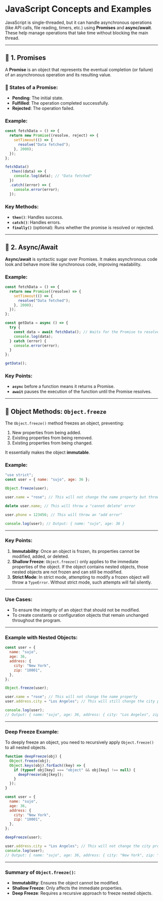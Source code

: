 # JavaScript Concepts and Examples

JavaScript is single-threaded, but it can handle asynchronous operations (like API calls, file reading, timers, etc.) using **Promises** and **async/await**. These help manage operations that take time without blocking the main thread.

---

## 🔹 1. Promises

A **Promise** is an object that represents the eventual completion (or failure) of an asynchronous operation and its resulting value.

### 📌 States of a Promise:
- **Pending**: The initial state.
- **Fulfilled**: The operation completed successfully.
- **Rejected**: The operation failed.

### Example:

```js
const fetchData = () => {
  return new Promise((resolve, reject) => {
    setTimeout(() => {
      resolve("Data fetched");
    }, 2000);
  });
};

fetchData()
  .then((data) => {
    console.log(data); // "Data fetched"
  })
  .catch((error) => {
    console.error(error);
  });
```

### Key Methods:
- **`then()`**: Handles success.
- **`catch()`**: Handles errors.
- **`finally()`** (optional): Runs whether the promise is resolved or rejected.

---

## 🔹 2. Async/Await

**Async/await** is syntactic sugar over Promises. It makes asynchronous code look and behave more like synchronous code, improving readability.

### Example:

```js
const fetchData = () => {
  return new Promise((resolve) => {
    setTimeout(() => {
      resolve("Data fetched");
    }, 2000);
  });
};

const getData = async () => {
  try {
    const data = await fetchData(); // Waits for the Promise to resolve
    console.log(data);
  } catch (error) {
    console.error(error);
  }
};

getData();
```

### Key Points:
- **`async`** before a function means it returns a Promise.
- **`await`** pauses the execution of the function until the Promise resolves.

---

## 🔹 Object Methods: `Object.freeze`

The `Object.freeze()` method freezes an object, preventing:
1. New properties from being added.
2. Existing properties from being removed.
3. Existing properties from being changed.

It essentially makes the object **immutable**.

### Example:

```js
"use strict";
const user = { name: "sujo", age: 36 };

Object.freeze(user);

user.name = "rose"; // This will not change the name property but throw an error in strict mode: `Cannot assign to read only property 'name' of object`

delete user.name; // This will throw a "cannot delete" error

user.phone = 123456; // This will throw an "add error"

console.log(user); // Output: { name: "sujo", age: 36 }
```

---

### Key Points:
1. **Immutability**: Once an object is frozen, its properties cannot be modified, added, or deleted.
2. **Shallow Freeze**: `Object.freeze()` only applies to the immediate properties of the object. If the object contains nested objects, those nested objects are not frozen and can still be modified.
3. **Strict Mode**: In strict mode, attempting to modify a frozen object will throw a `TypeError`. Without strict mode, such attempts will fail silently.

---

### Use Cases:
- To ensure the integrity of an object that should not be modified.
- To create constants or configuration objects that remain unchanged throughout the program.

---

### Example with Nested Objects:

```js
const user = {
  name: "sujo",
  age: 36,
  address: {
    city: "New York",
    zip: "10001",
  },
};

Object.freeze(user);

user.name = "rose"; // This will not change the name property
user.address.city = "Los Angeles"; // This will still change the city property

console.log(user);
// Output: { name: "sujo", age: 36, address: { city: "Los Angeles", zip: "10001" } }
```

---

### Deep Freeze Example:

To deeply freeze an object, you need to recursively apply `Object.freeze()` to all nested objects.

```js
function deepFreeze(obj) {
  Object.freeze(obj);
  Object.keys(obj).forEach((key) => {
    if (typeof obj[key] === "object" && obj[key] !== null) {
      deepFreeze(obj[key]);
    }
  });
}

const user = {
  name: "sujo",
  age: 36,
  address: {
    city: "New York",
    zip: "10001",
  },
};

deepFreeze(user);

user.address.city = "Los Angeles"; // This will not change the city property
console.log(user);
// Output: { name: "sujo", age: 36, address: { city: "New York", zip: "10001" } }
```

---

### Summary of `Object.freeze()`:
- **Immutability**: Ensures the object cannot be modified.
- **Shallow Freeze**: Only affects the immediate properties.
- **Deep Freeze**: Requires a recursive approach to freeze nested objects.